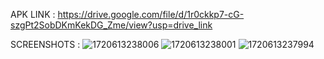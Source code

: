 APK LINK : https://drive.google.com/file/d/1r0ckkp7-cG-szgPt2SobDKmKekDG_Zme/view?usp=drive_link

SCREENSHOTS :
![1720613238006](https://github.com/snehil2002/MyNote/assets/123409680/8fb5c81f-df03-4cc5-bad8-a6ebc2de4966)
![1720613238001](https://github.com/snehil2002/MyNote/assets/123409680/ee64ce12-f42c-41ad-b900-dd535cfa31f5)
![1720613237994](https://github.com/snehil2002/MyNote/assets/123409680/d9ee5df1-33d4-489f-9262-72ac6876c6c9)

